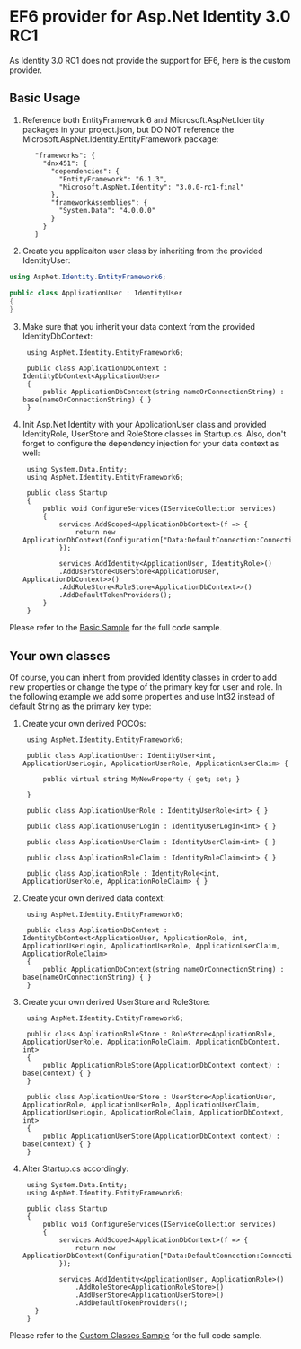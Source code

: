 # EF6 provider for Asp.Net Identity 3.0 RC1

As Identity 3.0 RC1 does not provide the support for EF6, here is the custom provider.

## Basic Usage

1. Reference both EntityFramework 6 and Microsoft.AspNet.Identity packages in your project.json, but DO NOT reference the Microsoft.AspNet.Identity.EntityFramework package:

          "frameworks": {
            "dnx451": {
              "dependencies": {
                "EntityFramework": "6.1.3",
                "Microsoft.AspNet.Identity": "3.0.0-rc1-final"
              },
              "frameworkAssemblies": {
                "System.Data": "4.0.0.0"
              }
            }
          } 

2. Create you applicaiton user class by inheriting from the provided IdentityUser:

```cs
using AspNet.Identity.EntityFramework6;

public class ApplicationUser : IdentityUser
{
}
```

3. Make sure that you inherit your data context from the provided IdentityDbContext:

        using AspNet.Identity.EntityFramework6;
        
        public class ApplicationDbContext : IdentityDbContext<ApplicationUser>
        {
            public ApplicationDbContext(string nameOrConnectionString) : base(nameOrConnectionString) { }
        }

4. Init Asp.Net Identity with your ApplicationUser class and provided IdentityRole, UserStore and RoleStore classes in Startup.cs. Also, don't forget to configure the dependency injection for your data context as well:

        using System.Data.Entity;
        using AspNet.Identity.EntityFramework6;
        
        public class Startup
        {
            public void ConfigureServices(IServiceCollection services)
            {
                services.AddScoped<ApplicationDbContext>(f => {
                    return new ApplicationDbContext(Configuration["Data:DefaultConnection:ConnectionString"]);
                });
    
                services.AddIdentity<ApplicationUser, IdentityRole>()
                .AddUserStore<UserStore<ApplicationUser, ApplicationDbContext>>()
                .AddRoleStore<RoleStore<ApplicationDbContext>>()
                .AddDefaultTokenProviders();
            }
        }

Please refer to the [Basic Sample](samples/BasicSample) for the full code sample.

## Your own classes

Of course, you can inherit from provided Identity classes in order to add new properties or change the type of the primary key for user and role. 
In the following example we add some properties and use Int32 instead of default String as the primary key type:

1. Create your own derived POCOs:

        using AspNet.Identity.EntityFramework6;
        
        public class ApplicationUser: IdentityUser<int, ApplicationUserLogin, ApplicationUserRole, ApplicationUserClaim> {
        
            public virtual string MyNewProperty { get; set; }

        }
    
        public class ApplicationUserRole : IdentityUserRole<int> { }
    
        public class ApplicationUserLogin : IdentityUserLogin<int> { }
    
        public class ApplicationUserClaim : IdentityUserClaim<int> { }
    
        public class ApplicationRoleClaim : IdentityRoleClaim<int> { }
    
        public class ApplicationRole : IdentityRole<int, ApplicationUserRole, ApplicationRoleClaim> { }
    
2. Create your own derived data context:

        using AspNet.Identity.EntityFramework6;
        
        public class ApplicationDbContext : IdentityDbContext<ApplicationUser, ApplicationRole, int, ApplicationUserLogin, ApplicationUserRole, ApplicationUserClaim, ApplicationRoleClaim>
        {
            public ApplicationDbContext(string nameOrConnectionString) : base(nameOrConnectionString) { }
        }

3. Create your own derived UserStore and RoleStore:

        using AspNet.Identity.EntityFramework6;
        
        public class ApplicationRoleStore : RoleStore<ApplicationRole, ApplicationUserRole, ApplicationRoleClaim, ApplicationDbContext, int>
        {
            public ApplicationRoleStore(ApplicationDbContext context) : base(context) { }
        }
    
        public class ApplicationUserStore : UserStore<ApplicationUser, ApplicationRole, ApplicationUserRole, ApplicationUserClaim, ApplicationUserLogin, ApplicationRoleClaim, ApplicationDbContext, int>
        {
            public ApplicationUserStore(ApplicationDbContext context) : base(context) { }
        }
    
4. Alter Startup.cs accordingly:

        using System.Data.Entity;
        using AspNet.Identity.EntityFramework6;
        
        public class Startup
        {
            public void ConfigureServices(IServiceCollection services)
            {
                services.AddScoped<ApplicationDbContext>(f => {
                    return new ApplicationDbContext(Configuration["Data:DefaultConnection:ConnectionString"]);
                });
            
                services.AddIdentity<ApplicationUser, ApplicationRole>()
                    .AddRoleStore<ApplicationRoleStore>()
                    .AddUserStore<ApplicationUserStore>()
                    .AddDefaultTokenProviders();
          }
        }

Please refer to the [Custom Classes Sample](samples/CustomClassesSample) for the full code sample.
